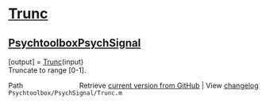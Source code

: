 # [Trunc](Trunc)
## [Psychtoolbox](Psychtoolbox)[PsychSignal](PsychSignal)

[output] = [Trunc](Trunc)(input)  
Truncate to range [0-1].  




<div class="code_header" style="text-align:right;">
  <span style="float:left;">Path&nbsp;&nbsp;</span> <span class="counter">Retrieve <a href=
  "https://raw.github.com/Psychtoolbox-3/Psychtoolbox-3/beta/Psychtoolbox/PsychSignal/Trunc.m">current version from GitHub</a> | View <a href=
  "https://github.com/Psychtoolbox-3/Psychtoolbox-3/commits/beta/Psychtoolbox/PsychSignal/Trunc.m">changelog</a></span>
</div>
<div class="code">
  <code>Psychtoolbox/PsychSignal/Trunc.m</code>
</div>

